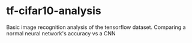 # tf-cifar10-analysis
Basic image recognition analysis of the tensorflow dataset. Comparing a normal neural network's accuracy vs a CNN
